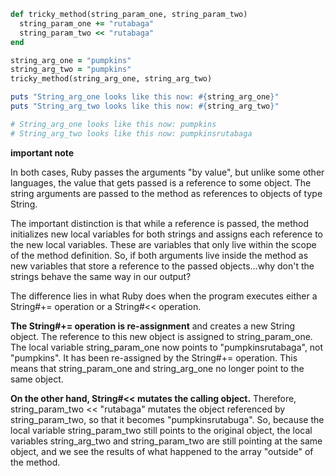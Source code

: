 ```ruby




def tricky_method(string_param_one, string_param_two)
  string_param_one += "rutabaga"
  string_param_two << "rutabaga"
end

string_arg_one = "pumpkins"
string_arg_two = "pumpkins"
tricky_method(string_arg_one, string_arg_two)

puts "String_arg_one looks like this now: #{string_arg_one}"
puts "String_arg_two looks like this now: #{string_arg_two}"

# String_arg_one looks like this now: pumpkins
# String_arg_two looks like this now: pumpkinsrutabaga
```

**important note**

In both cases, Ruby passes the arguments "by value", but unlike some other
languages, the value that gets passed is a reference to some object. The string
arguments are passed to the method as references to objects of type String.

The important distinction is that while a reference is passed, the method
initializes new local variables for both strings and assigns each reference to
the new local variables. These are variables that only live within the scope of
the method definition.
So, if both arguments live inside the method as new variables that store a reference to the passed objects...why don't the strings behave the same way in our output?

The difference lies in what Ruby does when the program executes either a
String#+= operation or a String#<< operation.

**The String#+= operation is re-assignment**
and creates a new String object. The
reference to this new object is assigned to string_param_one. The local
variable string_param_one now points to "pumpkinsrutabaga", not "pumpkins". It
has been re-assigned by the String#+= operation. This means that
string_param_one and string_arg_one no longer point to the same object.

**On the other hand, String#<< mutates the calling object.** 
Therefore, string_param_two << "rutabaga" mutates the object referenced by
string_param_two, so that it becomes "pumpkinsrutabuga". So, because the local
variable string_param_two still points to the original object, the local
variables string_arg_two and string_param_two are still pointing at the same
object, and we see the results of what happened to the array "outside" of the
method.
